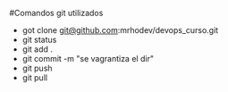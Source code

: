 #Comandos git utilizados

- got clone git@github.com:mrhodev/devops_curso.git 
- git status
- git add .
- git commit -m "se vagrantiza el dir"
- git push
- git pull